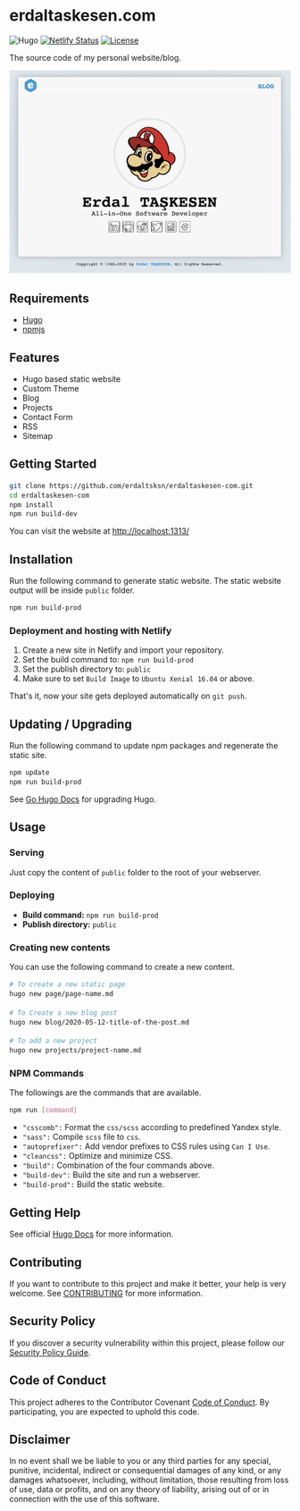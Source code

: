 # erdaltaskesen.com

![Hugo](https://github.com/erdaltsksn/erdaltaskesen-com/workflows/Hugo/badge.svg)
[![Netlify Status](https://api.netlify.com/api/v1/badges/1c8b3912-f859-4530-bd88-2b5c26e393a4/deploy-status)](https://app.netlify.com/sites/erdaltaskesen/deploys)
[![License](https://img.shields.io/badge/license-Proprietary-1ba0db)](LICENSE)

The source code of my personal website/blog.

![Screenshot](/assets/screenshot.png)

## Requirements

- [Hugo](https://gohugo.io/)
- [npmjs](https://www.npmjs.com/)

## Features

- Hugo based static website
- Custom Theme
- Blog
- Projects
- Contact Form
- RSS
- Sitemap

## Getting Started

```sh
git clone https://github.com/erdaltsksn/erdaltaskesen-com.git
cd erdaltaskesen-com
npm install
npm run build-dev
```

You can visit the website at [http://localhost:1313/](http://localhost:1313/)

## Installation

Run the following command to generate static website. The static website output
will be inside `public` folder.

```sh
npm run build-prod
```

### Deployment and hosting with Netlify

1. Create a new site in Netlify and import your repository.
2. Set the build command to: `npm run build-prod`
3. Set the publish directory to: `public`
4. Make sure to set `Build Image` to `Ubuntu Xenial 16.04` or above.

That's it, now your site gets deployed automatically on `git push`.

## Updating / Upgrading

Run the following command to update npm packages and regenerate the static site.

```sh
npm update
npm run build-prod
```

See [Go Hugo Docs](https://gohugo.io/getting-started/installing/#upgrade-hugo)
for upgrading Hugo.

## Usage

### Serving

Just copy the content of `public` folder to the root of your webserver.

### Deploying

- **Build command:** `npm run build-prod`
- **Publish directory:** `public`

### Creating new contents

You can use the following command to create a new content.

```sh
# To create a new static page
hugo new page/page-name.md

# To Create a new blog post
hugo new blog/2020-05-12-title-of-the-post.md

# To add a new project
hugo new projects/project-name.md
```

### NPM Commands

The followings are the commands that are available.

```sh
npm run [command]
```

- `"csscomb":` Format the `css/scss` according to predefined Yandex style.
- `"sass":` Compile `scss` file to `css`.
- `"autoprefixer":` Add vendor prefixes to CSS rules using `Can I Use`.
- `"cleancss":` Optimize and minimize CSS.
- `"build":` Combination of the four commands above.
- `"build-dev":` Build the site and run a webserver.
- `"build-prod":` Build the static website.

## Getting Help

See official [Hugo Docs](https://gohugo.io/documentation/) for more information.

## Contributing

If you want to contribute to this project and make it better, your help is very
welcome. See [CONTRIBUTING](docs/CONTRIBUTING.md) for more information.

## Security Policy

If you discover a security vulnerability within this project, please follow our
[Security Policy Guide](docs/SECURITY.md).

## Code of Conduct

This project adheres to the Contributor Covenant [Code of Conduct](docs/CODE_OF_CONDUCT.md).
By participating, you are expected to uphold this code.

## Disclaimer

In no event shall we be liable to you or any third parties for any special,
punitive, incidental, indirect or consequential damages of any kind, or any
damages whatsoever, including, without limitation, those resulting from loss of
use, data or profits, and on any theory of liability, arising out of or in
connection with the use of this software.
